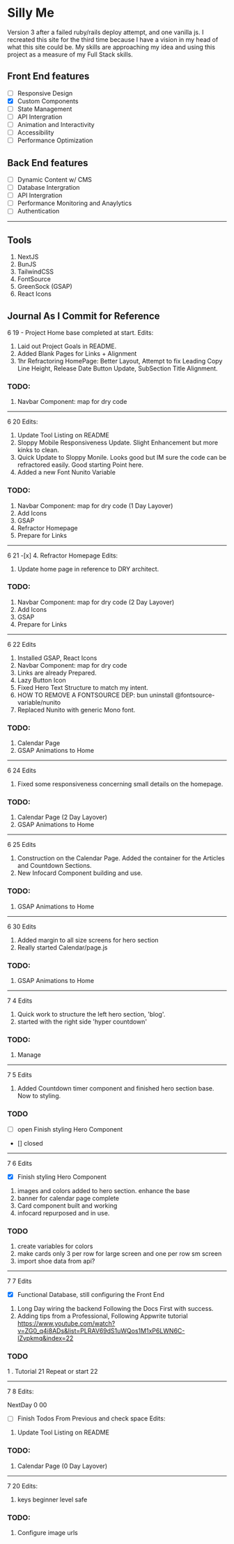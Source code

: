 # Silly Me

Version 3 after a failed ruby/rails deploy attempt, and one vanilla js.
I recreated this site for the third time because I have a vision in my head of what this site could be. My skills are approaching my idea and using this project as a measure of my Full Stack skills.

## Front End features

- [ ] Responsive Design
- [x] Custom Components
- [ ] State Management
- [ ] API Intergration
- [ ] Animation and Interactivity
- [ ] Accessibility
- [ ] Performance Optimization

## Back End features

- [ ] Dynamic Content w/ CMS
- [ ] Database Intergration
- [ ] API Intergration
- [ ] Performance Monitoring and Anaylytics
- [ ] Authentication

---

## Tools

1. NextJS
2. BunJS
3. TailwindCSS
4. FontSource
5. GreenSock (GSAP)
6. React Icons

## Journal As I Commit for Reference

6 19 - Project Home base completed at start.
Edits:

1. Laid out Project Goals in README.
2. Added Blank Pages for Links + Alignment
3. 1hr Refractoring HomePage: Better Layout, Attempt to fix Leading Copy Line Height, Release Date Button Update, SubSection Title Alignment.

### TODO:

1. Navbar Component: map for dry code

---

6 20
Edits:

1. Update Tool Listing on README
2. Sloppy Mobile Responsiveness Update. Slight Enhancement but more kinks to clean.
3. Quick Update to Sloppy Monile. Looks good but IM sure the code can be refractored easily. Good starting Point here.
4. Added a new Font Nunito Variable

### TODO:

1. Navbar Component: map for dry code (1 Day Layover)
2. Add Icons
3. GSAP
4. Refractor Homepage
5. Prepare for Links

---

6 21 -[x] 4. Refractor Homepage
Edits:

1. Update home page in reference to DRY architect.

### TODO:

1. Navbar Component: map for dry code (2 Day Layover)
2. Add Icons
3. GSAP
4. Prepare for Links

---

6 22
Edits

1. Installed GSAP, React Icons
2. Navbar Component: map for dry code
3. Links are already Prepared.
4. Lazy Button Icon
5. Fixed Hero Text Structure to match my intent.
6. HOW TO REMOVE A FONTSOURCE DEP: bun uninstall @fontsource-variable/nunito
7. Replaced Nunito with generic Mono font.

### TODO:

1. Calendar Page
2. GSAP Animations to Home

---

6 24
Edits

1. Fixed some responsiveness concerning small details on the homepage.

### TODO:

1. Calendar Page (2 Day Layover)
2. GSAP Animations to Home

---

6 25
Edits

1. Construction on the Calendar Page. Added the container for the Articles and Countdown Sections.
2. New Infocard Component building and use.

### TODO:

1. GSAP Animations to Home

---

6 30
Edits

1. Added margin to all size screens for hero section
2. Really started Calendar/page.js

### TODO:

1. GSAP Animations to Home

---

7 4
Edits

1. Quick work to structure the left hero section, 'blog'.
2. started with the right side 'hyper countdown'

### TODO:

1. Manage

---

7 5
Edits

1. Added Countdown timer component and finished hero section base. Now to styling.

### TODO

- [ ] open Finish styling Hero Component
- [] closed

---

7 6
Edits

- [x] Finish styling Hero Component

1. images and colors added to hero section. enhance the base
2. banner for calendar page complete
3. Card component built and working
4. infocard repurposed and in use.

### TODO

1. create variables for colors
2. make cards only 3 per row for large screen and one per row sm screen
3. import shoe data from api?

---

7 7
Edits

- [x] Functional Database, still configuring the Front End

1. Long Day wiring the backend Following the Docs First with success.
2. Adding tips from a Professional, Following Appwrite tutorial https://www.youtube.com/watch?v=ZG0_q4i8ADs&list=PLRAV69dS1uWQos1M1xP6LWN6C-lZvpkmq&index=22

### TODO

1 . Tutorial 21 Repeat or start 22

---

7 8
Edits:

NextDay
0 00

-[ ] Finish Todos From Previous and check space
Edits:

1. Update Tool Listing on README

### TODO:

1. Calendar Page (0 Day Layover)

---

7 20
Edits:

1. keys beginner level safe

### TODO:

1. Configure image urls
